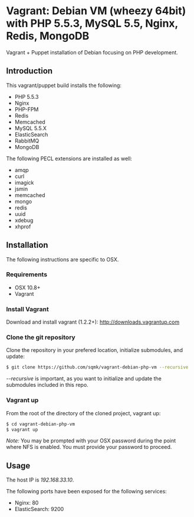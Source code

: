 # Vagrant: Debian VM (wheezy 64bit) with PHP 5.5.3, MySQL 5.5, Nginx, Redis, MongoDB

Vagrant + Puppet installation of Debian focusing on PHP development.

## Introduction

This vagrant/puppet build installs the following:
- PHP 5.5.3
- Nginx
- PHP-FPM
- Redis
- Memcached
- MySQL 5.5.X
- ElasticSearch
- RabbitMQ
- MongoDB

The following PECL extensions are installed as well:
- amqp
- curl
- imagick
- jsmin
- memcached
- mongo
- redis
- uuid
- xdebug
- xhprof

## Installation

The following instructions are specific to OSX.

### Requirements

- OSX 10.8+
- Vagrant

### Install Vagrant

Download and install vagrant (1.2.2+): http://downloads.vagrantup.com

### Clone the git repository

Clone the repository in your prefered location, initialize submodules, and update:

```sh
$ git clone https://github.com/sqmk/vagrant-debian-php-vm --recursive
```

*--recursive* is important, as you want to initialize and update the submodules included in this repo.

### Vagrant up

From the root of the directory of the cloned project, vagrant up:

```sh
$ cd vagrant-debian-php-vm
$ vagrant up
```

*Note:* You may be prompted with your OSX password during the point where NFS is enabled. You must provide your password to proceed.

## Usage

The host IP is *192.168.33.10*.

The following ports have been exposed for the following services:
* Nginx: 80
* ElasticSearch: 9200
